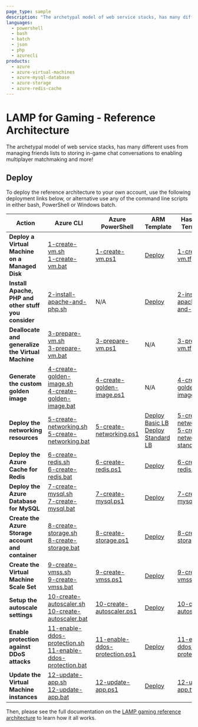 ```yaml
---
page_type: sample
description: "The archetypal model of web service stacks, has many different uses from managing friends lists to storing in-game chat conversations to enabling multiplayer matchmaking and more!"
languages:
  - powershell
  - bash
  - batch
  - json
  - php
  - azurecli
products:
  - azure
  - azure-virtual-machines
  - azure-mysql-database
  - azure-storage
  - azure-redis-cache
---
```


# LAMP for Gaming - Reference Architecture

The archetypal model of web service stacks, has many different uses from managing friends lists to storing in-game chat conversations to enabling multiplayer matchmaking and more!

## Deploy

To deploy the reference architecture to your own account, use the following deployment links below, or alternative use any of the command line scripts in either bash, PowerShell or Windows batch.

| Action | Azure CLI | Azure PowerShell | ARM Template | Hashicorp Terraform|
|--------|--------|--------|--------|--------|
| **Deploy a Virtual Machine on a Managed Disk** | [1-create-vm.sh](https://github.com/Azure-Samples/gaming-lamp/blob/master/azurecli/bash/1-create-vm.sh)<br>[1-create-vm.bat](https://github.com/Azure-Samples/gaming-lamp/blob/master/azurecli/windowsbatch/1-create-vm.bat) | [1-create-vm.ps1](https://github.com/Azure-Samples/gaming-lamp/blob/master/powershell/1-create-vm.ps1) | <a href="https://aka.ms/arm-gaming-lamp-create-vm" target="_blank">Deploy</a> | [1-create-vm.tf](https://github.com/Azure-Samples/gaming-lamp/blob/master/terraform/1-create-vm.tf) |
| **Install Apache, PHP and other stuff you consider** | [2-install-apache-and-php.sh](https://github.com/Azure-Samples/gaming-lamp/blob/master/scripts/2-install-apache-and-php.sh) | N/A | <a href="https://aka.ms/arm-gaming-lamp-install-apache-and-php" target="_blank">Deploy</a> | [2-install-apache-and-php.tf](https://github.com/Azure-Samples/gaming-lamp/blob/master/terraform/2-install-apache-and-php.tf) |
| **Deallocate and generalize the Virtual Machine** | [3-prepare-vm.sh](https://github.com/Azure-Samples/gaming-lamp/blob/master/azurecli/bash/3-prepare-vm.sh)<br>[3-prepare-vm.bat](https://github.com/Azure-Samples/gaming-lamp/blob/master/azurecli/windowsbatch/3-prepare-vm.bat) | [3-prepare-vm.ps1](https://github.com/Azure-Samples/gaming-lamp/blob/master/powershell/3-prepare-vm.ps1) | N/A | [3-prepare-vm.tf](https://github.com/Azure-Samples/gaming-lamp/blob/master/terraform/3-prepare-vm.tf) |
| **Generate the custom golden image** | [4-create-golden-image.sh](https://github.com/Azure-Samples/gaming-lamp/blob/master/azurecli/bash/4-create-golden-image.sh)<br>[4-create-golden-image.bat](https://github.com/Azure-Samples/gaming-lamp/blob/master/azurecli/windowsbatch/4-create-golden-image.bat) | [4-create-golden-image.ps1](https://github.com/Azure-Samples/gaming-lamp/blob/master/powershell/4-create-golden-image.ps1) | N/A | [4-create-golden-image.tf](https://github.com/Azure-Samples/gaming-lamp/blob/master/terraform/4-create-golden-image.tf) |
| **Deploy the networking resources** | [5-create-networking.sh](https://github.com/Azure-Samples/gaming-lamp/blob/master/azurecli/bash/5-create-networking.sh)<br>[5-create-networking.bat](https://github.com/Azure-Samples/gaming-lamp/blob/master/azurecli/windowsbatch/5-create-networking.bat) | [5-create-networking.ps1](https://github.com/Azure-Samples/gaming-lamp/blob/master/powershell/5-create-networking.ps1) | <a href="https://aka.ms/arm-gaming-lamp-create-networking" target="_blank">Deploy Basic LB</a><br><a href="https://aka.ms/arm-gaming-lamp-create-networking-standard" target="_blank">Deploy Standard LB</a> | [5-create-networking.tf](https://github.com/Azure-Samples/gaming-lamp/blob/master/terraform/5-create-networking.tf)<br>[5-create-networking-standard.tf](https://github.com/Azure-Samples/gaming-lamp/blob/master/terraform/5-create-networking-standard.tf) |
| **Deploy the Azure Cache for Redis** | [6-create-redis.sh](https://github.com/Azure-Samples/gaming-lamp/blob/master/azurecli/bash/6-create-redis.sh)<br>[6-create-redis.bat](https://github.com/Azure-Samples/gaming-lamp/blob/master/azurecli/windowsbatch/6-create-redis.bat) | [6-create-redis.ps1](https://github.com/Azure-Samples/gaming-lamp/blob/master/powershell/6-create-redis.ps1) | <a href="https://aka.ms/arm-gaming-lamp-create-redis" target="_blank">Deploy</a> | [6-create-redis.tf](https://github.com/Azure-Samples/gaming-lamp/blob/master/terraform/6-create-redis.tf) |
| **Deploy the Azure Database for MySQL** | [7-create-mysql.sh](https://github.com/Azure-Samples/gaming-lamp/blob/master/azurecli/bash/7-create-mysql.sh)<br>[7-create-mysql.bat](https://github.com/Azure-Samples/gaming-lamp/blob/master/azurecli/windowsbatch/7-create-mysql.bat) | [7-create-mysql.ps1](https://github.com/Azure-Samples/gaming-lamp/blob/master/powershell/7-create-mysql.ps1) | <a href="https://aka.ms/arm-gaming-lamp-create-mysql" target="_blank">Deploy</a> | [7-create-mysql.tf](https://github.com/Azure-Samples/gaming-lamp/blob/master/terraform/7-create-mysql.tf) |
| **Create the Azure Storage account and container** | [8-create-storage.sh](https://github.com/Azure-Samples/gaming-lamp/blob/master/azurecli/bash/8-create-storage.sh)<br>[8-create-storage.bat](https://github.com/Azure-Samples/gaming-lamp/blob/master/azurecli/windowsbatch/8-create-storage.bat) | [8-create-storage.ps1](https://github.com/Azure-Samples/gaming-lamp/blob/master/powershell/8-create-storage.ps1) | <a href="https://aka.ms/arm-gaming-lamp-create-storage" target="_blank">Deploy</a> | [8-create-storage.tf](https://github.com/Azure-Samples/gaming-lamp/blob/master/terraform/8-create-storage.tf) |
| **Create the Virtual Machine Scale Set** | [9-create-vmss.sh](https://github.com/Azure-Samples/gaming-lamp/blob/master/azurecli/bash/9-create-vmss.sh)<br>[9-create-vmss.bat](https://github.com/Azure-Samples/gaming-lamp/blob/master/azurecli/windowsbatch/9-create-vmss.bat) | [9-create-vmss.ps1](https://github.com/Azure-Samples/gaming-lamp/blob/master/powershell/9-create-vmss.ps1) | <a href="https://aka.ms/arm-gaming-lamp-create-vmss" target="_blank">Deploy</a> | [9-create-vmss.tf](https://github.com/Azure-Samples/gaming-lamp/blob/master/terraform/9-create-vmss.tf) |
| **Setup the autoscale settings** | [10-create-autoscaler.sh](https://github.com/Azure-Samples/gaming-lamp/blob/master/azurecli/bash/10-create-autoscaler.sh)<br>[10-create-autoscaler.bat](https://github.com/Azure-Samples/gaming-lamp/blob/master/azurecli/windowsbatch/10-create-autoscaler.bat) | [10-create-autoscaler.ps1](https://github.com/Azure-Samples/gaming-lamp/blob/master/powershell/10-create-autoscaler.ps1) | <a href="https://aka.ms/arm-gaming-lamp-create-autoscaler" target="_blank">Deploy</a> | [10-create-autoscaler.tf](https://github.com/Azure-Samples/gaming-lamp/blob/master/terraform/10-create-autoscaler.tf) |
| **Enable protection against DDoS attacks** | [11-enable-ddos-protection.sh](https://github.com/Azure-Samples/gaming-lamp/blob/master/azurecli/bash/11-enable-ddos-protection.sh)<br>[11-enable-ddos-protection.bat](https://github.com/Azure-Samples/gaming-lamp/blob/master/azurecli/windowsbatch/11-enable-ddos-protection.bat) | [11-enable-ddos-protection.ps1](https://github.com/Azure-Samples/gaming-lamp/blob/master/powershell/11-enable-ddos-protection.ps1) | <a href="https://aka.ms/arm-gaming-lamp-enable-ddos-protection" target="_blank">Deploy</a> | [11-enable-ddos-protection.tf](https://github.com/Azure-Samples/gaming-lamp/blob/master/terraform/11-enable-ddos-protection.tf) |
| **Update the Virtual Machine instances** | [12-update-app.sh](https://github.com/Azure-Samples/gaming-lamp/blob/master/azurecli/bash/12-update-app.sh)<br>[12-update-app.bat](https://github.com/Azure-Samples/gaming-lamp/blob/master/azurecli/windowsbatch/12-update-app.bat) | [12-update-app.ps1](https://github.com/Azure-Samples/gaming-lamp/blob/master/powershell/12-update-app.ps1) | <a href="https://aka.ms/arm-gaming-lamp-update-app" target="_blank">Deploy</a> | [12-update-app.tf](https://github.com/Azure-Samples/gaming-lamp/blob/master/terraform/12-update-app.tf) |

Then, please see the full documentation on the [LAMP gaming reference architecture](https://docs.microsoft.com/gaming/azure/reference-architectures/general-purpose-lamp) to learn how it all works.